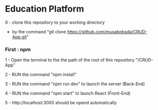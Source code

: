 # Education Platform 

0 - clone this repository to your working directory 
  - by the command "git clone https://github.com/musabobada/CRUD-App.git"
<!--
## Two method for running this file
-->
### First : npm

1 -  Open the terminal to the the path of the root of this repository "/CRUD-App"
  
2 - RUN the command "npm install"
  
3 - RUN the command "npm run dev" to launch the server (Back-End)

4 - RUN the command "npm start" to launch React (Front-End)

5 - http://localhost:3000 should be opend automatically 

<!--
### Second : Docker

1 - Start the Docker app (Docker Desktop app should be installed) 
  
2 - Open the terminal to the the path of the root of this repository "/CRUD-App"
  
3 - Build the Docker image by the command "docker build -t [image name EXAMPLE: crud] [path EXAMPLE: . ]"

4 - Create Docker container by the command "docker run -t -ip 5000:5000 [image name or ID]"

- The flag "-ip" and "5000:5000" for specifying the port for the container

5 - Open http://localhost:5000" 
-->
